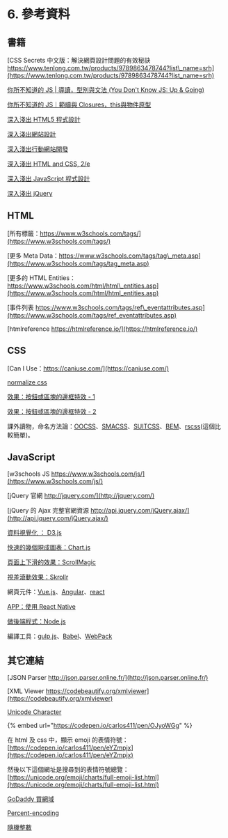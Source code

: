 # 6. 參考資料

## 書籍

[CSS Secrets 中文版：解決網頁設計問題的有效秘訣 https://www.tenlong.com.tw/products/9789863478744?list\_name=srh](https://www.tenlong.com.tw/products/9789863478744?list_name=srh)

[你所不知道的 JS \| 導讀，型別與文法 \(You Don't Know JS: Up & Going\)](https://www.tenlong.com.tw/products/9789863479666)

[你所不知道的 JS｜範疇與 Closures，this與物件原型](https://www.tenlong.com.tw/products/9789864760497)

[深入淺出 HTML5 程式設計](https://www.tenlong.com.tw/products/9789862764893?list_name=srh)

[深入淺出網站設計](https://www.tenlong.com.tw/products/9789866840371?list_name=srh)

[深入淺出行動網站開發](https://www.tenlong.com.tw/products/9789862765005?list_name=srh)

[深入淺出 HTML and CSS, 2/e](https://www.tenlong.com.tw/products/9789862768945?list_name=srh)

[深入淺出 JavaScript 程式設計](https://www.tenlong.com.tw/products/9789863478706?list_name=srh)

[深入淺出 jQuery](https://www.tenlong.com.tw/products/9789862764060?list_name=srh)

## HTML

[所有標籤：https://www.w3schools.com/tags/](https://www.w3schools.com/tags/)

[更多 Meta Data：https://www.w3schools.com/tags/tag\_meta.asp](https://www.w3schools.com/tags/tag_meta.asp)

[更多的 HTML Entities：https://www.w3schools.com/html/html\_entities.asp](https://www.w3schools.com/html/html_entities.asp)

[事件列表 https://www.w3schools.com/tags/ref\_eventattributes.asp](https://www.w3schools.com/tags/ref_eventattributes.asp)

[htmlreference https://htmlreference.io/](https://htmlreference.io/)

## CSS

[Can I Use：https://caniuse.com/](https://caniuse.com/)

[normalize css](https://necolas.github.io/normalize.css/)

[效果：按鈕或區塊的邊框特效 - 1](https://codepen.io/sarath-ar/pen/dMKxxM)

[效果：按鈕或區塊的邊框特效 - 2](https://freefrontend.com/css-border-animations/)

課外讀物，命名方法論：[OOCSS](http://oocss.org/)、[SMACSS](http://smacss.com/)、[SUITCSS](http://suitcss.github.io/)、[BEM](http://getbem.com/)、[rscss](https://rscss.io/index.html)\(這個比較簡單\)。

## JavaScript

[w3schools JS https://www.w3schools.com/js/](https://www.w3schools.com/js/)

[jQuery 官網 http://jquery.com/](http://jquery.com/)

[jQuery 的 Ajax 完整官網資源 http://api.jquery.com/jQuery.ajax/](http://api.jquery.com/jQuery.ajax/)

[資料視覺化 ： D3.js](https://d3js.org/)

[快速的幾個現成圖表：Chart.js](https://www.chartjs.org/)

[頁面上下滑的效果：ScrollMagic](https://scrollmagic.io/)

[視差滾動效果：Skrollr](https://github.com/Prinzhorn/skrollr)

網頁元件：[Vue.js](https://vuejs.org/)、[Angular](https://angular.io/)、[react](https://reactjs.org/)

[APP：使用 React Native](https://facebook.github.io/react-native/)

[做後端程式：Node.js](https://nodejs.org/en/)

編譯工具：[gulp.js](https://gulpjs.com/)、[Babel](https://babeljs.io/)、[WebPack](https://webpack.js.org/)



## 其它連結

[JSON Parser http://json.parser.online.fr/](http://json.parser.online.fr/)

[XML Viewer https://codebeautify.org/xmlviewer](https://codebeautify.org/xmlviewer)

[Unicode Character](https://unicode-table.com/en/#2713)

{% embed url="https://codepen.io/carlos411/pen/OJyoWGg" %}



在 html 及 css 中，顯示 emoji 的表情符號：[https://codepen.io/carlos411/pen/eYZmpjx](https://codepen.io/carlos411/pen/eYZmpjx)  
  
然後以下這個網址是搜尋到的表情符號總覽：[https://unicode.org/emoji/charts/full-emoji-list.html](https://unicode.org/emoji/charts/full-emoji-list.html)



[GoDaddy 買網域](https://tw.godaddy.com/)

[Percent-encoding](https://en.wikipedia.org/wiki/Percent-encoding)

[隨機整數](https://www.mathgoodies.com/calculators/random_no_custom)



